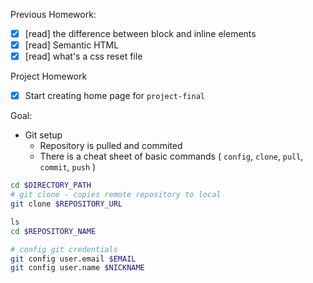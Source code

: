 Previous Homework:
- [x] [read] the difference between block and inline elements
- [x] [read] Semantic HTML
- [x] [read] what's a css reset file

Project Homework
- [x] Start creating home page for `project-final`

Goal:
- Git setup
    - Repository is pulled and commited
    - There is a cheat sheet of basic commands ( `config`, `clone`, `pull`, `commit`, `push` )

```sh
cd $DIRECTORY_PATH
# git clone - copies remote repository to local
git clone $REPOSITORY_URL

ls
cd $REPOSITORY_NAME

# config git credentials
git config user.email $EMAIL
git config user.name $NICKNAME
```